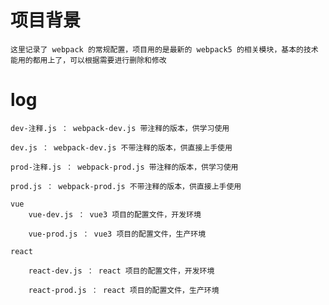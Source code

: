 # 项目背景

    这里记录了 webpack 的常规配置，项目用的是最新的 webpack5 的相关模块，基本的技术能用的都用上了，可以根据需要进行删除和修改

# log

    dev-注释.js ： webpack-dev.js 带注释的版本，供学习使用

    dev.js ： webpack-dev.js 不带注释的版本，供直接上手使用

    prod-注释.js ： webpack-prod.js 带注释的版本，供学习使用

    prod.js ： webpack-prod.js 不带注释的版本，供直接上手使用

    vue
        vue-dev.js ： vue3 项目的配置文件，开发环境

        vue-prod.js ： vue3 项目的配置文件，生产环境

    react

        react-dev.js ： react 项目的配置文件，开发环境

        react-prod.js ： react 项目的配置文件，生产环境
